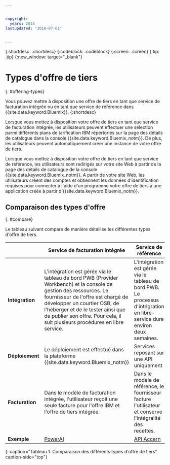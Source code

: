 ```yaml
---


copyright:
  years: 2018
lastupdated: "2018-07-01"


---
```


{:shortdesc: .shortdesc}
{:codeblock: .codeblock}
{:screen: .screen}
{:tip: .tip}
{:new_window: target="_blank"}

# Types d'offre de tiers
{: #offering-types}

Vous pouvez mettre à disposition une offre de tiers en tant que service de facturation intégrée ou en tant que service de référence dans {{site.data.keyword.Bluemix}}.
{:shortdesc}

Lorsque vous mettez à disposition votre offre de tiers en tant que service de facturation intégrée, les utilisateurs peuvent effectuer une sélection parmi différents plans de tarification IBM répertoriés sur la page des détails de catalogue dans la console {{site.data.keyword.Bluemix_notm}}. De plus, les utilisateurs peuvent automatiquement créer une instance de votre offre de tiers.

Lorsque vous mettez à disposition votre offre de tiers en tant que service de référence, les utilisateurs sont redirigés sur votre site Web à partir de la page des détails de catalogue de la console {{site.data.keyword.Bluemix_notm}}. A partir de votre site Web, les utilisateurs créent des comptes et obtiennent les données d'identification requises pour connecter à l'aide d'un programme votre offre de tiers à une application créée à partir d'{{site.data.keyword.Bluemix_notm}}.

## Comparaison des types d'offre
{: #compare}

Le tableau suivant compare de manière détaillée les différentes types d'offre de tiers.

|  | Service de facturation intégrée  | Service de référence |
|---|---|---|
| **Intégration** | L'intégration est gérée via le tableau de bord PWB (Provider Workbench) et la console de gestion des ressources. Le fournisseur de l'offre est chargé de développer un courtier OSB, de l'héberger et de le tester ainsi que de publier son offre. Pour cela, il suit plusieurs procédures en libre service. | L'intégration est gérée via le tableau de bord PWB. Le processus d'intégration en libre-service dure environ deux semaines. |
| **Déploiement** | Le déploiement est effectué dans la plateforme {{site.data.keyword.Bluemix_notm}} | Services reposant sur une API uniquement |
| **Facturation**  |  Dans le modèle de facturation intégrée, l'utilisateur reçoit une seule facture pour l'offre IBM et l'offre de tiers intégrée. | Dans le modèle de référence, le fournisseur facture l'utilisateur et conserve l'intégralité des recettes.  |
| **Exemple** | [PowerAI](https://console.bluemix.net/catalog/services/powerai) | [API Accern](https://console.bluemix.net/catalog/services/accern-api) |
{: caption="Tableau 1. Comparaison des différents types d'offre de tiers" caption-side="top"}

